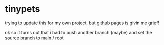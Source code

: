 # tinypets
trying to update this for my own project, but github pages is givin me grief!

ok so it turns out that i had to push another branch (maybe) and set the source branch to main / root
